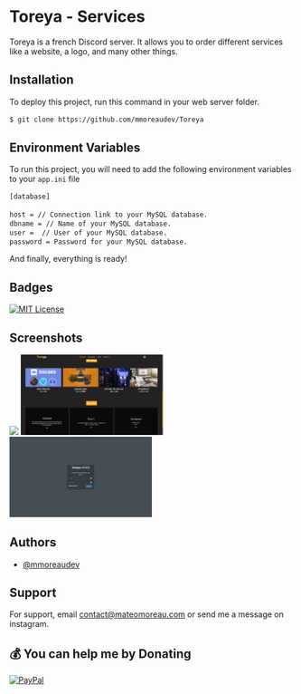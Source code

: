 
# Toreya - Services

Toreya is a french Discord server. It allows you to order different services like a website, a logo, and many other things.




## Installation

To deploy this project, run this command in your web server folder.

```bash
$ git clone https://github.com/mmoreaudev/Toreya
```



## Environment Variables

To run this project, you will need to add the following environment variables to your `app.ini` file

```
[database]

host = // Connection link to your MySQL database.
dbname = // Name of your MySQL database.
user =  // User of your MySQL database.
password = Password for your MySQL database.
```

And finally, everything is ready!
## Badges

[![MIT License](https://img.shields.io/badge/License-MIT-green.svg)](https://choosealicense.com/licenses/mit/)


## Screenshots

<img src="(https://raw.githubusercontent.com/mmoreaudev/Toreya/main/screenshots/1.png" width="50%">
<img src="https://raw.githubusercontent.com/mmoreaudev/Toreya/main/screenshots/2.png" width="50%">
<img src="https://raw.githubusercontent.com/mmoreaudev/Toreya/main/screenshots/3.png" width="50%">


## Authors

- [@mmoreaudev](https://www.github.com/mmoreaudev)


## Support

For support, email contact@mateomoreau.com or send me a message on instagram.

## 💰 You can help me by Donating
  [![PayPal](https://img.shields.io/badge/PayPal-00457C?style=for-the-badge&logo=paypal&logoColor=white)](https://paypal.me/PayPal.me/mateomoreaw) 
